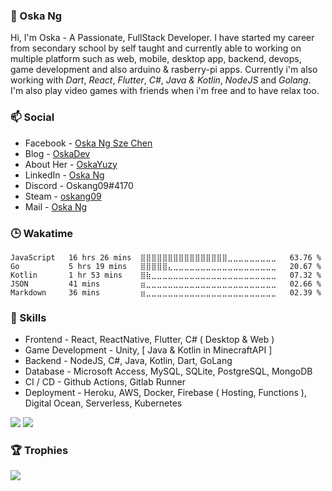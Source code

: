 ### :boy: Oska Ng

Hi, I'm Oska - A Passionate, FullStack Developer. I have started my career from secondary school by self taught and currently able to working on multiple platform such as web, mobile, desktop app, backend, devops, game development and also arduino & rasberry-pi apps. Currently i'm also working with *Dart*, *React*, *Flutter*, *C#*, *Java & Kotlin*, *NodeJS* and *Golang*. I'm also play video games with friends when i'm free and to have relax too.

### :mailbox: Social

* Facebook - [Oska Ng Sze Chen](https://www.facebook.com/oskaszechen)
* Blog - [OskaDev](https://blog.oskadev.com)
* About Her - [OskaYuzy](https://love.oskadev.com)
* LinkedIn - [Oska Ng](https://www.linkedin.com/in/oskang09/)
* Discord - Oskang09#4170
* Steam - [oskang09](https://steamcommunity.com/id/oskang09/)
* Mail - [Oska Ng](mailto:question@oskadev.com)

### 🕒 Wakatime
<!--START_SECTION:waka-->
```text
JavaScript   16 hrs 26 mins  ⣿⣿⣿⣿⣿⣿⣿⣿⣿⣿⣿⣿⣿⣿⣿⣿⣀⣀⣀⣀⣀⣀⣀⣀⣀   63.76 % 
Go           5 hrs 19 mins   ⣿⣿⣿⣿⣿⣄⣀⣀⣀⣀⣀⣀⣀⣀⣀⣀⣀⣀⣀⣀⣀⣀⣀⣀⣀   20.67 % 
Kotlin       1 hr 53 mins    ⣿⣷⣀⣀⣀⣀⣀⣀⣀⣀⣀⣀⣀⣀⣀⣀⣀⣀⣀⣀⣀⣀⣀⣀⣀   07.32 % 
JSON         41 mins         ⣶⣀⣀⣀⣀⣀⣀⣀⣀⣀⣀⣀⣀⣀⣀⣀⣀⣀⣀⣀⣀⣀⣀⣀⣀   02.66 % 
Markdown     36 mins         ⣶⣀⣀⣀⣀⣀⣀⣀⣀⣀⣀⣀⣀⣀⣀⣀⣀⣀⣀⣀⣀⣀⣀⣀⣀   02.39 % 
```
<!--END_SECTION:waka-->

### :pencil: Skills

* Frontend - React, ReactNative, Flutter, C# ( Desktop & Web )
* Game Development - Unity, [ Java & Kotlin in MinecraftAPI ]
* Backend - NodeJS, C#, Java, Kotlin, Dart, GoLang
* Database - Microsoft Access, MySQL, SQLite, PostgreSQL, MongoDB
* CI / CD - Github Actions, Gitlab Runner
* Deployment - Heroku, AWS, Docker, Firebase ( Hosting, Functions ), Digital Ocean, Serverless, Kubernetes

![](https://github-readme-stats.vercel.app/api/top-langs/?username=Oskang09&theme=dracula&layout=compact) ![](https://github-readme-stats.vercel.app/api?username=Oskang09&show_icons=true&include_all_commits=true&theme=dracula&hide_title=true)

### :trophy: Trophies

![](https://github-profile-trophy.vercel.app/?username=Oskang09&theme=dracula&margin-w=10)
